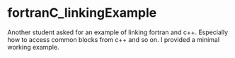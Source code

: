 # fortranC_linkingExample
Another student asked for an example of linking fortran and c++. Especially how to access common blocks from c++ and so on.
I provided a minimal working example.
